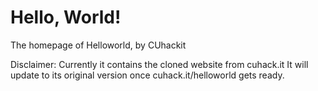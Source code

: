 # Hello, World!

The homepage of Helloworld, by CUhackit

Disclaimer: Currently it contains the cloned website from cuhack.it
It will update to its original version once cuhack.it/helloworld gets ready.
